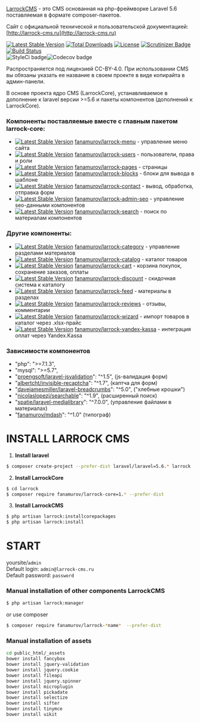   
    
[LarrockCMS](https://github.com/Fanamurov/larrock-core) - это CMS основанная на php-фреймворке Laravel 5.6 поставляемая в формате composer-пакетов.    
    
Сайт с официальной технической и пользовательской документацией: [http://larrock-cms.ru](http://larrock-cms.ru)    
    
[![Latest Stable Version](https://poser.pugx.org/fanamurov/larrock-core/v/stable)](https://packagist.org/packages/fanamurov/larrock-core) [![Total Downloads](https://poser.pugx.org/fanamurov/larrock-core/downloads)](https://packagist.org/packages/fanamurov/larrock-core) [![License](https://poser.pugx.org/fanamurov/larrock-core/license)](https://packagist.org/packages/fanamurov/larrock-core) [![Scrutinizer Badge](https://scrutinizer-ci.com/g/Fanamurov/larrock-core/badges/quality-score.png?b=master)](https://scrutinizer-ci.com/g/Fanamurov/larrock-core/?branch=master) [![Build Status](https://travis-ci.org/Fanamurov/larrock-core.svg?branch=master)](https://travis-ci.org/Fanamurov/larrock-core)    
![StyleCi badge](https://styleci.io/repos/95172916/shield)![Codecov badge](https://codecov.io/gh/Fanamurov/larrock-core/branch/master/graph/badge.svg)    
    
    
Распространяется под лицензией CC-BY-4.0. При использовании CMS вы обязаны указать ее название в своем проекте в виде копирайта в админ-панели.    
    
В основе проекта ядро CMS (LarrockCore), устанавливаемое в дополнение к laravel версии >=5.6 и пакеты компонентов (дополнений к LarrockCore).    
    
  
### Компоненты поставляемые вместе с главным пакетом larrock-core:    
* [![Latest Stable Version](https://poser.pugx.org/fanamurov/larrock-menu/v/stable)](https://packagist.org/packages/fanamurov/larrock-menu) [fanamurov/larrock-menu](https://github.com/Fanamurov/larrock-menu) - управление меню сайта    
* [![Latest Stable Version](https://poser.pugx.org/fanamurov/larrock-users/v/stable)](https://packagist.org/packages/fanamurov/larrock-users) [fanamurov/larrock-users](https://github.com/Fanamurov/larrock-users) - пользователи, права и роли    
* [![Latest Stable Version](https://poser.pugx.org/fanamurov/larrock-pages/v/stable)](https://packagist.org/packages/fanamurov/larrock-pages) [fanamurov/larrock-pages](https://github.com/Fanamurov/larrock-pages) - страницы    
* [![Latest Stable Version](https://poser.pugx.org/fanamurov/larrock-blocks/v/stable)](https://packagist.org/packages/fanamurov/larrock-blocks) [fanamurov/larrock-blocks](https://github.com/Fanamurov/larrock-blocks) - блоки для вывода в шаблоне    
* [![Latest Stable Version](https://poser.pugx.org/fanamurov/larrock-contact/v/stable)](https://packagist.org/packages/fanamurov/larrock-contact) [fanamurov/larrock-contact](https://github.com/Fanamurov/larrock-contact) - вывод, обработка, отправка форм    
* [![Latest Stable Version](https://poser.pugx.org/fanamurov/larrock-admin-seo/v/stable)](https://packagist.org/packages/fanamurov/larrock-admin-seo) [fanamurov/larrock-admin-seo](https://github.com/Fanamurov/larrock-admin-seo) - управление seo-данными компонентов    
* [![Latest Stable Version](https://poser.pugx.org/fanamurov/larrock-search/v/stable)](https://packagist.org/packages/fanamurov/larrock-search) [fanamurov/larrock-search](https://github.com/Fanamurov/larrock-search) - поиск по материалам компонентов    
    
### Другие компоненты:    
* [![Latest Stable Version](https://poser.pugx.org/fanamurov/larrock-category/v/stable)](https://packagist.org/packages/fanamurov/larrock-category) [fanamurov/larrock-category](https://github.com/Fanamurov/larrock-category) - управление разделами материалов    
* [![Latest Stable Version](https://poser.pugx.org/fanamurov/larrock-catalog/v/stable)](https://packagist.org/packages/fanamurov/larrock-catalog) [fanamurov/larrock-catalog](https://github.com/Fanamurov/larrock-catalog) - каталог товаров    
* [![Latest Stable Version](https://poser.pugx.org/fanamurov/larrock-cart/v/stable)](https://packagist.org/packages/fanamurov/larrock-cart) [fanamurov/larrock-cart](https://github.com/Fanamurov/larrock-cart) - корзина покупок, сохранение заказов, оплаты    
* [![Latest Stable Version](https://poser.pugx.org/fanamurov/larrock-discount/v/stable)](https://packagist.org/packages/fanamurov/larrock-discount) [fanamurov/larrock-discount](https://github.com/Fanamurov/larrock-discount) - скидочная система к каталогу    
* [![Latest Stable Version](https://poser.pugx.org/fanamurov/larrock-feed/v/stable)](https://packagist.org/packages/fanamurov/larrock-feed) [fanamurov/larrock-feed](https://github.com/Fanamurov/larrock-feed) - материалы в разделах    
* [![Latest Stable Version](https://poser.pugx.org/fanamurov/larrock-reviews/v/stable)](https://packagist.org/packages/fanamurov/larrock-reviews) [fanamurov/larrock-reviews](https://github.com/Fanamurov/larrock-reviews) - отзывы, комментарии    
* [![Latest Stable Version](https://poser.pugx.org/fanamurov/larrock-wizard/v/stable)](https://packagist.org/packages/fanamurov/larrock-wizard) [fanamurov/larrock-wizard](https://github.com/Fanamurov/larrock-wizard) - импорт товаров в каталог через .xlsx-прайс    
* [![Latest Stable Version](https://poser.pugx.org/fanamurov/larrock-yandex-kassa/v/stable)](https://packagist.org/packages/fanamurov/larrock-yandex-kassa) [fanamurov/larrock-yandex-kassa](https://github.com/Fanamurov/larrock-yandex-kassa) - интеграция оплат через Yandex.Kassa   
    
    
  
### Зависимости компонентов 
- "php": ">=7.1.3",    
- "mysql": ">=5.7",    
- "[proengsoft/laravel-jsvalidation](https://github.com/proengsoft/laravel-jsvalidation)": "^1.5", (js-валидация форм)    
- "[albertcht/invisible-recaptcha](https://github.com/albertcht/invisible-recaptcha)": "^1.7", (каптча для форм)    
- "[davejamesmiller/laravel-breadcrumbs](https://github.com/davejamesmiller/laravel-breadcrumbs)": "^5.0", ("хлебные крошки")    
- "[nicolaslopezj/searchable](https://github.com/nicolaslopezj/searchable)": "^1.9", (расширенный поиск)    
- "[spatie/laravel-medialibrary](https://github.com/spatie/laravel-medialibrary)": "^7.0.0", (управление файлами в материалах)    
- "[fanamurov/mdash](https://github.com/fanamurov/mdash)": "^1.0" (типограф)    
    
    
    
# INSTALL LARROCK CMS    
 1. **Install laravel**    
 ```sh 
 $ composer create-project --prefer-dist laravel/laravel=5.6.* larrock
 ``` 
 2. **Install LarrockСore**    
 ```sh
 $ cd larrock
 $ composer require fanamurov/larrock-core=1.* --prefer-dist 
 ``` 
 3. **Install LarrockCMS**    
 ```sh 
 $ php artisan larrock:installcorepackages
 $ php artisan larrock:install
 ``` 
 

# START    
yoursite/```admin```    
Default login: ```admin@larrock-cms.ru```    
Default password: ```password```    
    

### Manual installation of other components LarrockCMS  
 ```sh 
 $ php artisan larrock:manager 
 ``` 
 
 or use composer    
 
 ```sh 
 $ composer require fanamurov/larrock-*name*  --prefer-dist 
 ``` 


### Manual installation of assets 
```sh 
cd public_html/_assets 
bower install fancybox 
bower install jquery-validation 
bower install jquery.cookie 
bower install fileapi
bower install jquery.spinner
bower install microplugin
bower install pickadate
bower install selectize
bower install sifter
bower install tinymce 
bower install uikit
```